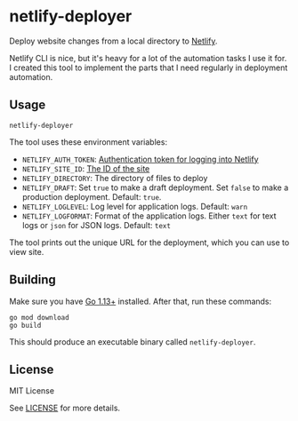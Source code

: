 # netlify-deployer

Deploy website changes from a local directory to [Netlify](http://netlify.com/).

Netlify CLI is nice, but it's heavy for a lot of the automation tasks I use it for.
I created this tool to implement the parts that I need regularly in deployment automation.

## Usage

```
netlify-deployer
```

The tool uses these environment variables:

* `NETLIFY_AUTH_TOKEN`: [Authentication token for logging into Netlify](https://docs.netlify.com/cli/get-started/#obtain-a-token-in-the-netlify-ui)
* `NETLIFY_SITE_ID`: [The ID of the site](https://docs.netlify.com/cli/get-started/#link-with-an-environment-variable)
* `NETLIFY_DIRECTORY`: The directory of files to deploy
* `NETLIFY_DRAFT`: Set `true` to make a draft deployment. Set `false` to make a production deployment. Default: `true`.
* `NETLIFY_LOGLEVEL`: Log level for application logs. Default: `warn`
* `NETLIFY_LOGFORMAT`: Format of the application logs. Either `text` for text logs or `json` for JSON logs. Default: `text`

The tool prints out the unique URL for the deployment, which you can use to view site.

## Building

Make sure you have [Go 1.13+](https://golang.org/dl/) installed.
After that, run these commands:

```
go mod download
go build
```

This should produce an executable binary called `netlify-deployer`.

## License

MIT License

See [LICENSE](LICENSE) for more details.
